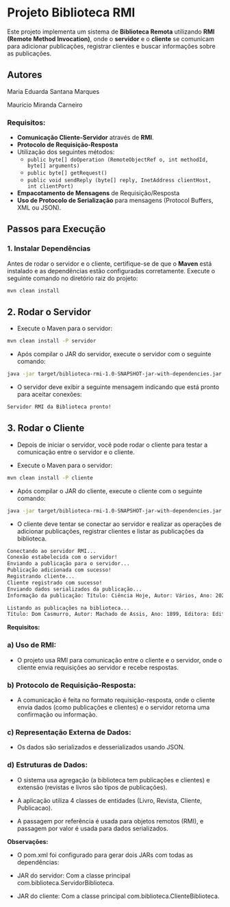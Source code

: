 # Projeto Biblioteca RMI

Este projeto implementa um sistema de **Biblioteca Remota** utilizando **RMI (Remote Method Invocation)**, onde o **servidor** e o **cliente** se comunicam para adicionar publicações, registrar clientes e buscar informações sobre as publicações.


## Autores
Maria Eduarda Santana Marques

Mauricio Miranda Carneiro

### Requisitos:

- **Comunicação Cliente-Servidor** através de **RMI**.
- **Protocolo de Requisição-Resposta** 
- Utilização dos seguintes métodos:
  - `public byte[] doOperation (RemoteObjectRef o, int methodId, byte[] arguments)`
  - `public byte[] getRequest()`
  - `public void sendReply (byte[] reply, InetAddress clientHost, int clientPort)`
- **Empacotamento de Mensagens** de Requisição/Resposta 
- **Uso de Protocolo de Serialização** para mensagens (Protocol Buffers, XML ou JSON).
  
## Passos para Execução

### 1. Instalar Dependências

Antes de rodar o servidor e o cliente, certifique-se de que o **Maven** está instalado e as dependências estão configuradas corretamente. Execute o seguinte comando no diretório raiz do projeto:

```bash
mvn clean install
```

## 2. Rodar o Servidor

* Execute o Maven para o servidor:
```bash
mvn clean install -P servidor
```
* Após compilar o JAR do servidor, execute o servidor com o seguinte comando:
```bash
java -jar target/biblioteca-rmi-1.0-SNAPSHOT-jar-with-dependencies.jar com.biblioteca.ServidorBiblioteca
```
* O servidor deve exibir a seguinte mensagem indicando que está pronto para aceitar conexões:

```bash
Servidor RMI da Biblioteca pronto!
```
## 3. Rodar o Cliente
* Depois de iniciar o servidor, você pode rodar o cliente para testar a comunicação entre o servidor e o cliente.

* Execute o Maven para o servidor:
```bash
mvn clean install -P cliente
```
* Após compilar o JAR do cliente, execute o cliente com o seguinte comando:
```bash
java -jar target/biblioteca-rmi-1.0-SNAPSHOT-jar-with-dependencies.jar com.biblioteca.ClienteBiblioteca
```
* O cliente deve tentar se conectar ao servidor e realizar as operações de adicionar publicações, registrar clientes e listar as publicações da biblioteca.
  
```bash
Conectando ao servidor RMI...
Conexão estabelecida com o servidor!
Enviando a publicação para o servidor...
Publicação adicionada com sucesso!
Registrando cliente...
Cliente registrado com sucesso!
Enviando dados serializados da publicação...
Informação da publicação: Título: Ciência Hoje, Autor: Vários, Ano: 2023, Nº Edição: 150, Periodicidade: Mensal

Listando as publicações na biblioteca...
Título: Dom Casmurro, Autor: Machado de Assis, Ano: 1899, Editora: Editora A, Nº Páginas: 256

```
**Requisitos:** 

### a) Uso de RMI: 
* O projeto usa RMI para comunicação entre o cliente e o servidor, onde o cliente envia requisições ao servidor e recebe respostas.

### b) Protocolo de Requisição-Resposta: 
* A comunicação é feita no formato requisição-resposta, onde o cliente envia dados (como publicações e clientes) e o servidor retorna uma confirmação ou informação.

### c) Representação Externa de Dados: 
* Os dados são serializados e desserializados usando JSON.

### d) Estruturas de Dados:

* O sistema usa agregação (a biblioteca tem publicações e clientes) e extensão (revistas e livros são tipos de publicações).

* A aplicação utiliza 4 classes de entidades (Livro, Revista, Cliente, Publicacao).

* A passagem por referência é usada para objetos remotos (RMI), e passagem por valor é usada para dados serializados.

**Observações:** 
* O pom.xml foi configurado para gerar dois JARs com todas as dependências:

* JAR do servidor: Com a classe principal com.biblioteca.ServidorBiblioteca.

* JAR do cliente: Com a classe principal com.biblioteca.ClienteBiblioteca.

